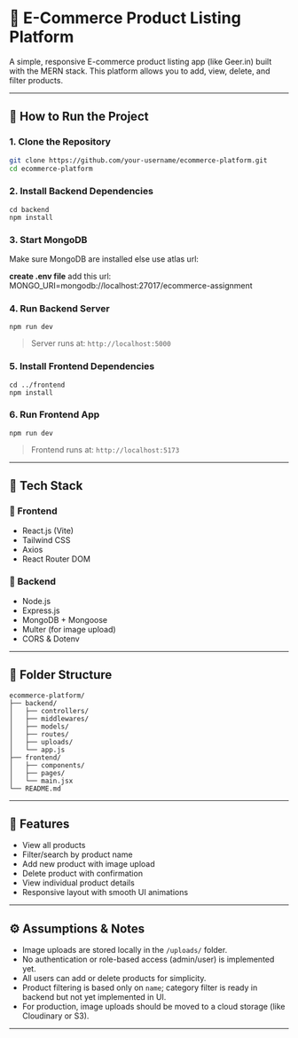 # 🛒 E-Commerce Product Listing Platform

A simple, responsive E-commerce product listing app (like Geer.in) built with the MERN stack. This platform allows you to add, view, delete, and filter products.

---

## 🚀 How to Run the Project

### 1. Clone the Repository
```bash
git clone https://github.com/your-username/ecommerce-platform.git
cd ecommerce-platform
````

### 2. Install Backend Dependencies
```
cd backend
npm install
```

### 3. Start MongoDB

Make sure MongoDB are installed else use atlas url:

**create .env file**
add this url: MONGO_URI=mongodb://localhost:27017/ecommerce-assignment

### 4. Run Backend Server

```
npm run dev
```

> Server runs at: `http://localhost:5000`

### 5. Install Frontend Dependencies

```
cd ../frontend
npm install
```

### 6. Run Frontend App

```
npm run dev
```

> Frontend runs at: `http://localhost:5173`

---

## 🧱 Tech Stack

### 🔹 Frontend

* React.js (Vite)
* Tailwind CSS
* Axios
* React Router DOM

### 🔹 Backend

* Node.js
* Express.js
* MongoDB + Mongoose
* Multer (for image upload)
* CORS & Dotenv

---

## 📂 Folder Structure

```
ecommerce-platform/
├── backend/
│   ├── controllers/
│   ├── middlewares/
│   ├── models/
│   ├── routes/
│   ├── uploads/
│   └── app.js
├── frontend/
│   ├── components/
│   ├── pages/
│   └── main.jsx
└── README.md
```

---

## 📝 Features

* View all products
* Filter/search by product name
* Add new product with image upload
* Delete product with confirmation
* View individual product details
* Responsive layout with smooth UI animations

---

## ⚙️ Assumptions & Notes

* Image uploads are stored locally in the `/uploads/` folder.
* No authentication or role-based access (admin/user) is implemented yet.
* All users can add or delete products for simplicity.
* Product filtering is based only on `name`; category filter is ready in backend but not yet implemented in UI.
* For production, image uploads should be moved to a cloud storage (like Cloudinary or S3).

---

